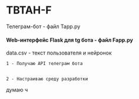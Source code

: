 # TBTAH-F

Телеграм-бот - файл Tapp.py

#### Web-интерфейс Flask для tg бота - файл Fapp.py ###

data.csv - текст пользователя и нейронок


    1 - Получаю API телеграм бота


    2 - Настраиваю среду разработки 

думаю ч
